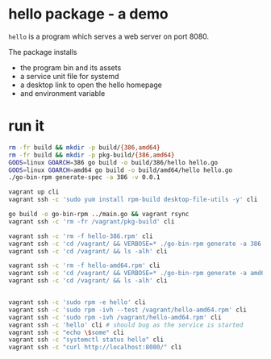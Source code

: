 # hello package - a demo

`hello` is a program which serves a web server on port 8080.

The package installs
- the program bin and its assets
- a service unit file for systemd
- a desktop link to open the hello homepage
- and environment variable

# run it

```sh
rm -fr build && mkdir -p build/{386,amd64}
rm -fr build && mkdir -p pkg-build/{386,amd64}
GOOS=linux GOARCH=386 go build -o build/386/hello hello.go
GOOS=linux GOARCH=amd64 go build -o build/amd64/hello hello.go
./go-bin-rpm generate-spec -a 386 -v 0.0.1

vagrant up cli
vagrant ssh -c 'sudo yum install rpm-build desktop-file-utils -y' cli

go build -o go-bin-rpm ../main.go && vagrant rsync
vagrant ssh -c 'rm -fr /vagrant/pkg-build' cli

vagrant ssh -c 'rm -f hello-386.rpm' cli
vagrant ssh -c 'cd /vagrant/ && VERBOSE=* ./go-bin-rpm generate -a 386 --version 0.0.1 -b pkg-build/386/ -o hello-386.rpm' cli
vagrant ssh -c 'cd /vagrant/ && ls -alh' cli

vagrant ssh -c 'rm -f hello-amd64.rpm' cli
vagrant ssh -c 'cd /vagrant/ && VERBOSE=* ./go-bin-rpm generate -a amd64 --version 0.0.1 -b pkg-build/amd64/ -o hello-amd64.rpm' cli
vagrant ssh -c 'cd /vagrant/ && ls -alh' cli


vagrant ssh -c 'sudo rpm -e hello' cli
vagrant ssh -c 'sudo rpm -ivh --test /vagrant/hello-amd64.rpm' cli
vagrant ssh -c 'sudo rpm -ivh /vagrant/hello-amd64.rpm' cli
vagrant ssh -c 'hello' cli # should bug as the service is started
vagrant ssh -c "echo \$some" cli
vagrant ssh -c "systemctl status hello" cli
vagrant ssh -c "curl http://localhost:8080/" cli
```
